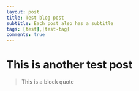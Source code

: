 ```yaml
---
layout: post
title: Test blog post
subtitle: Each post also has a subtitle
tags: [test],[test-tag]
comments: true
---
```


# This is another test post

> This is a block quote
